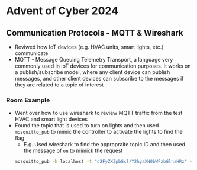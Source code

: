 # Advent of Cyber 2024

## Communication Protocols - MQTT & Wireshark

- Reviwed how IoT devices (e.g. HVAC units, smart lights, etc.) communicate
- MQTT - Message Queuing Telemetry Transport, a language very commonly used in IoT devices for communication purposes. It works on a publish/subscribe model, where any client device can publish messages, and other client devices can subscribe to the messages if they are related to a topic of interest

### Room Example

- Went over how to use wireshark to review MQTT traffic from the test HVAC and smart light devices
- Found the topic that is used to turn on lights and then used `mosquitto_pub` to mimic the controller to activate the lights to find the flag
    - E.g. Used wireshark to find the appropraite topic ID and then used the message of `on` to mimick the request
    ```bash
    mosquitto_pub -h localhost -t "d2FyZXZpbGxl/Y2hyaXN0bWFzbGlnaHRz" -m "on"
    ```
